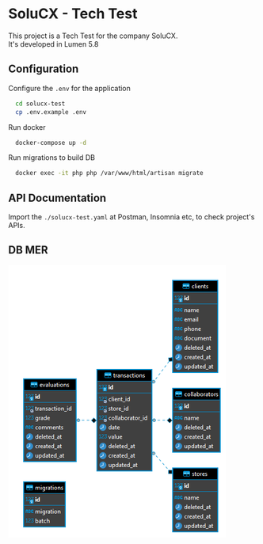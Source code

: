 # SoluCX - Tech Test

This project is a Tech Test for the company SoluCX. \
It's developed in Lumen 5.8

## Configuration

Configure the `.env` for the application
```bash
  cd solucx-test
  cp .env.example .env
```

Run docker
```bash
  docker-compose up -d
```

Run migrations to build DB
```bash
  docker exec -it php php /var/www/html/artisan migrate
```

## API Documentation

Import the `./solucx-test.yaml` at Postman, Insomnia etc, to check project's APIs.


## DB MER
![image](mer_solucx_test.png)
